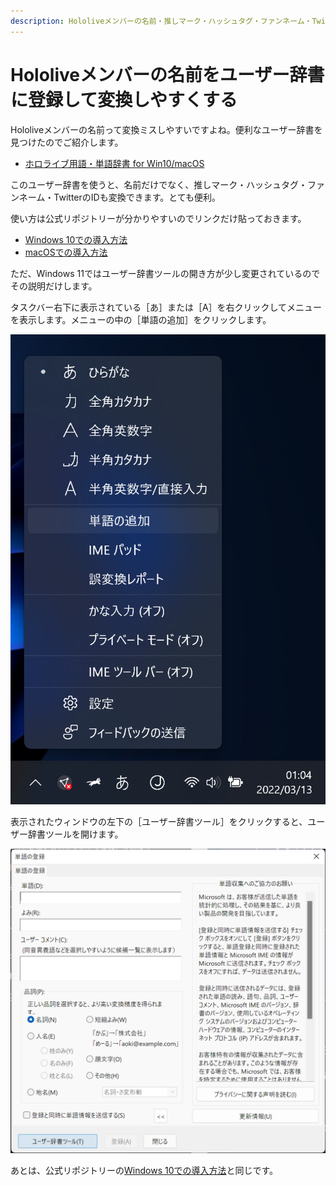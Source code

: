 ```yaml
---
description: Hololiveメンバーの名前・推しマーク・ハッシュタグ・ファンネーム・TwitterのIDを変換で出せるようにするユーザー辞書を紹介します。
---
```


# Hololiveメンバーの名前をユーザー辞書に登録して変換しやすくする

Hololiveメンバーの名前って変換ミスしやすいですよね。便利なユーザー辞書を見つけたのでご紹介します。

- [ホロライブ用語・単語辞書 for Win10/macOS](https://github.com/heppokofrontend/hololive-dictionary)

このユーザー辞書を使うと、名前だけでなく、推しマーク・ハッシュタグ・ファンネーム・TwitterのIDも変換できます。とても便利。

使い方は公式リポジトリーが分かりやすいのでリンクだけ貼っておきます。

- [Windows 10での導入方法](https://github.com/heppokofrontend/hololive-dictionary/blob/main/WINDOWS.md)
- [macOSでの導入方法](https://github.com/heppokofrontend/hololive-dictionary/blob/main/MACOS.md)

ただ、Windows 11ではユーザー辞書ツールの開き方が少し変更されているのでその説明だけします。

タスクバー右下に表示されている［あ］または［A］を右クリックしてメニューを表示します。メニューの中の［単語の追加］をクリックします。

![IMEオプションを開いたようす](2022-03-13-01-11-34.png)

表示されたウィンドウの左下の［ユーザー辞書ツール］をクリックすると、ユーザー辞書ツールを開けます。

![［単語の登録］ウィンドウ](2022-03-13-01-13-54.png)

あとは、公式リポジトリーの[Windows 10での導入方法](https://github.com/heppokofrontend/hololive-dictionary/blob/main/WINDOWS.md)と同じです。
